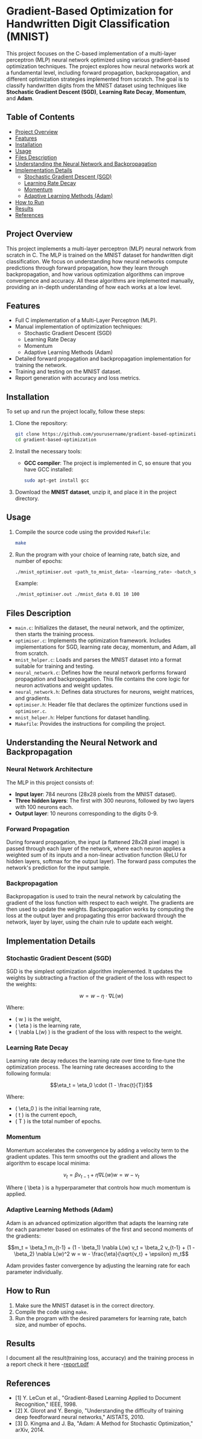 # Gradient-Based Optimization for Handwritten Digit Classification (MNIST)

This project focuses on the C-based implementation of a multi-layer perceptron (MLP) neural network optimized using various gradient-based optimization techniques. The project explores how neural networks work at a fundamental level, including forward propagation, backpropagation, and different optimization strategies implemented from scratch. The goal is to classify handwritten digits from the MNIST dataset using techniques like **Stochastic Gradient Descent (SGD)**, **Learning Rate Decay**, **Momentum**, and **Adam**.

## Table of Contents
- [Project Overview](#project-overview)
- [Features](#features)
- [Installation](#installation)
- [Usage](#usage)
- [Files Description](#files-description)
- [Understanding the Neural Network and Backpropagation](#understanding-the-neural-network-and-backpropagation)
- [Implementation Details](#implementation-details)
  - [Stochastic Gradient Descent (SGD)](#stochastic-gradient-descent-sgd)
  - [Learning Rate Decay](#learning-rate-decay)
  - [Momentum](#momentum)
  - [Adaptive Learning Methods (Adam)](#adaptive-learning-methods-adam)
- [How to Run](#how-to-run)
- [Results](#results)
- [References](#references)

## Project Overview

This project implements a multi-layer perceptron (MLP) neural network from scratch in C. The MLP is trained on the MNIST dataset for handwritten digit classification. We focus on understanding how neural networks compute predictions through forward propagation, how they learn through backpropagation, and how various optimization algorithms can improve convergence and accuracy. All these algorithms are implemented manually, providing an in-depth understanding of how each works at a low level.

## Features

- Full C implementation of a Multi-Layer Perceptron (MLP).
- Manual implementation of optimization techniques:
  - Stochastic Gradient Descent (SGD)
  - Learning Rate Decay
  - Momentum
  - Adaptive Learning Methods (Adam)
- Detailed forward propagation and backpropagation implementation for training the network.
- Training and testing on the MNIST dataset.
- Report generation with accuracy and loss metrics.

## Installation

To set up and run the project locally, follow these steps:

1. Clone the repository:
   ```bash
   git clone https://github.com/yourusername/gradient-based-optimization.git
   cd gradient-based-optimization
   ```

2. Install the necessary tools:
   - **GCC compiler**: The project is implemented in C, so ensure that you have GCC installed:
     ```bash
     sudo apt-get install gcc
     ```

3. Download the **MNIST dataset**, unzip it, and place it in the project directory.

## Usage

1. Compile the source code using the provided `Makefile`:
   ```bash
   make
   ```

2. Run the program with your choice of learning rate, batch size, and number of epochs:
   ```bash
   ./mnist_optimiser.out <path_to_mnist_data> <learning_rate> <batch_size> <num_epochs>
   ```

   Example:
   ```bash
   ./mnist_optimiser.out ./mnist_data 0.01 10 100
   ```

## Files Description

- `main.c`: Initializes the dataset, the neural network, and the optimizer, then starts the training process.
- `optimiser.c`: Implements the optimization framework. Includes implementations for SGD, learning rate decay, momentum, and Adam, all from scratch.
- `mnist_helper.c`: Loads and parses the MNIST dataset into a format suitable for training and testing.
- `neural_network.c`: Defines how the neural network performs forward propagation and backpropagation. This file contains the core logic for neuron activations and weight updates.
- `neural_network.h`: Defines data structures for neurons, weight matrices, and gradients.
- `optimiser.h`: Header file that declares the optimizer functions used in `optimiser.c`.
- `mnist_helper.h`: Helper functions for dataset handling.
- `Makefile`: Provides the instructions for compiling the project.

## Understanding the Neural Network and Backpropagation

### Neural Network Architecture

The MLP in this project consists of:
- **Input layer**: 784 neurons (28x28 pixels from the MNIST dataset).
- **Three hidden layers**: The first with 300 neurons, followed by two layers with 100 neurons each.
- **Output layer**: 10 neurons corresponding to the digits 0-9.

### Forward Propagation

During forward propagation, the input (a flattened 28x28 pixel image) is passed through each layer of the network, where each neuron applies a weighted sum of its inputs and a non-linear activation function (ReLU for hidden layers, softmax for the output layer). The forward pass computes the network's prediction for the input sample.

### Backpropagation

Backpropagation is used to train the neural network by calculating the gradient of the loss function with respect to each weight. The gradients are then used to update the weights. Backpropagation works by computing the loss at the output layer and propagating this error backward through the network, layer by layer, using the chain rule to update each weight.

## Implementation Details

### Stochastic Gradient Descent (SGD)

SGD is the simplest optimization algorithm implemented. It updates the weights by subtracting a fraction of the gradient of the loss with respect to the weights:
```math
w = w - \eta \cdot \nabla L(w)
```
Where:
- \( w \) is the weight,
- \( \eta \) is the learning rate,
- \( \nabla L(w) \) is the gradient of the loss with respect to the weight.

### Learning Rate Decay

Learning rate decay reduces the learning rate over time to fine-tune the optimization process. The learning rate decreases according to the following formula:
```math
\eta_t = \eta_0 \cdot (1 - \frac{t}{T})
```
Where:
- \( \eta_0 \) is the initial learning rate,
- \( t \) is the current epoch,
- \( T \) is the total number of epochs.

### Momentum

Momentum accelerates the convergence by adding a velocity term to the gradient updates. This term smooths out the gradient and allows the algorithm to escape local minima:
```math
v_t = \beta v_{t-1} + \eta \nabla L(w)
w = w - v_t
```
Where \( \beta \) is a hyperparameter that controls how much momentum is applied.

### Adaptive Learning Methods (Adam)

Adam is an advanced optimization algorithm that adapts the learning rate for each parameter based on estimates of the first and second moments of the gradients:
```math
m_t = \beta_1 m_{t-1} + (1 - \beta_1) \nabla L(w)
v_t = \beta_2 v_{t-1} + (1 - \beta_2) \nabla L(w)^2
w = w - \frac{\eta}{\sqrt{v_t} + \epsilon} m_t
```
Adam provides faster convergence by adjusting the learning rate for each parameter individually.

## How to Run

1. Make sure the MNIST dataset is in the correct directory.
2. Compile the code using `make`.
3. Run the program with the desired parameters for learning rate, batch size, and number of epochs.

## Results

I document all the result(training loss, accuracy) and the training process in a report check it here  -[report.pdf](report.pdf)

## References

- [1] Y. LeCun et al., "Gradient-Based Learning Applied to Document Recognition," IEEE, 1998.
- [2] X. Glorot and Y. Bengio, "Understanding the difficulty of training deep feedforward neural networks," AISTATS, 2010.
- [3] D. Kingma and J. Ba, "Adam: A Method for Stochastic Optimization," arXiv, 2014.
